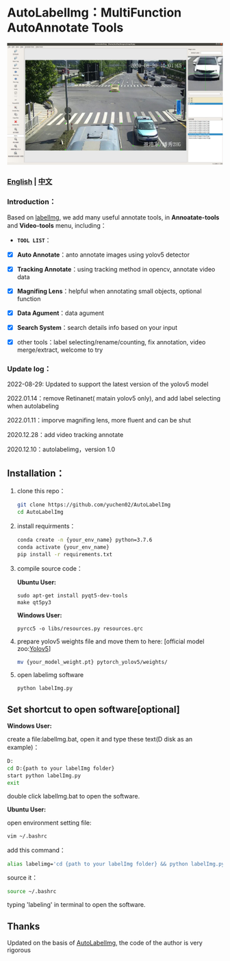 # AutoLabelImg：MultiFunction AutoAnnotate Tools

![AutoLabelImg](./demo/demo.png)

### [<u>English</u>](./readme.md)    |    [<u>中文</u>](./readme_CN.md)

### Introduction：

Based on [labelImg](https://github.com/tzutalin/labelImg), we add many useful annotate tools, in **Annoatate-tools** and **Video-tools** menu, including：

- **`TOOL LIST`**：
- [x] **Auto Annotate**：anto annotate images using yolov5 detector
- [x] **Tracking Annotate**：using tracking method in opencv, annotate video data
- [x] **Magnifing Lens**：helpful when annotating small objects, optional function
- [x] **Data Agument**：data agument
- [x] **Search System**：search details info based on your input
- [x] other tools：label selecting/rename/counting, fix annotation, video merge/extract, welcome to try



### Update log：

2022-08-29: Updated to support the latest version of the yolov5 model

2022.01.14：remove Retinanet( matain yolov5 only), and add label selecting when autolabeling

2022.01.11：imporve magnifing lens, more fluent and can be shut

2020.12.28：add video tracking annotate

2020.12.10：autolabelimg，version 1.0

## Installation：

1. clone this repo：

   ```bash
   git clone https://github.com/yuchen02/AutoLabelImg
   cd AutoLabelImg
   ```

2. install requirments：

   ```bash
   conda create -n {your_env_name} python=3.7.6
   conda activate {your_env_name}
   pip install -r requirements.txt
   ```

3. compile source code：

   **Ubuntu User:**
   
   ```
   sudo apt-get install pyqt5-dev-tools
   make qt5py3
   ```
   
   **Windows User:**
   
   ```
   pyrcc5 -o libs/resources.py resources.qrc
   ```
   
4. prepare yolov5 weights file and move them to here: [official model zoo:[Yolov5](https://github.com/ultralytics/yolov5)]

   ```bash
   mv {your_model_weight.pt} pytorch_yolov5/weights/
   ```

5. open labelimg software

   ```
   python labelImg.py
   ```

## Set shortcut to open software[optional]

**Windows User:**

create a file:labelImg.bat, open it and type these text(D disk as an example)：

```bash
D:
cd D:{path to your labelImg folder}
start python labelImg.py
exit
```

double click labelImg.bat to open the software.

**Ubuntu User:**

open environment setting file: 

```bash
vim ~/.bashrc
```

add this command：

```bash
alias labelimg='cd {path to your labelImg folder} && python labelImg.py
```

source it：

```bash
source ~/.bashrc
```

typing 'labeling' in terminal to open the software.

## Thanks

Updated on the basis of [AutoLabelImg](https://https://github.com/wufan-tb/AutoLabelImg), the code of the author is very rigorous

